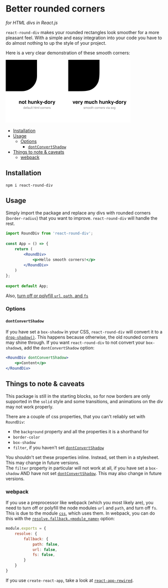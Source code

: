 # Better rounded corners

*for HTML divs in React.js*

`react-round-div` makes your rounded rectangles look smoother for a more pleasant feel. With a simple and easy
integration into your code you have to do almost nothing to up the style of your project.

Here is a very clear demonstration of these smooth corners:

![Figure showing that these corners are very much hunky-dory](img/compare.svg)

- [Installation](#installation)
- [Usage](#usage)
    - [Options](#options)
        - [`dontConvertShadow`](#dontconvertshadow)
- [Things to note & caveats](#things-to-note--caveats)
    - [webpack](#webpack)

## Installation

```shell
npm i react-round-div
```

## Usage

Simply import the package and replace any divs with rounded corners (`border-radius`) that you want to
improve. `react-round-div` will handle the rest.

```jsx  
import RoundDiv from 'react-round-div';

const App = () => {
    return (
        <RoundDiv>
            <p>Hello smooth corners!</p>
        </RoundDiv>
    )
};

export default App;
```

Also, [turn off or polyfill `url`, `path`, and `fs`](#webpack)

### Options

#### `dontConvertShadow`

If you have set a `box-shadow` in your CSS, `react-round-div` will convert it to
a [`drop-shadow()`](https://developer.mozilla.org/en-US/docs/Web/CSS/filter-function/drop-shadow()). This happens
because otherwise, the old rounded corners may shine through. If you want `react-round-div` to not convert
your `box-shadow`s, add the `dontConvertShadow` option:

```jsx  
<RoundDiv dontConvertShadow>
    <p>Content</p>
</RoundDiv>
```

## Things to note & caveats

This package is still in the starting blocks, so for now borders are only supported in the `solid` style and some
transitions, and animations on the div may not work properly.

There are a couple of css properties, that you can't reliably set with `RoundDiv`:

- the `background` property and all the properties it is a shorthand for
- `border-color`
- `box-shadow`
- `filter`, if you haven't set [`dontConvertShadow`](#dontconvertshadow)

You shouldn't set these properties inline. Instead, set them in a stylesheet. This may change in future versions.  
The `filter` property in particular will not work at all, if you have set a `box-shadow` AND have not
set [`dontConvertShadow`](#dontconvertshadow). This may also change in future versions.

### webpack

If you use a preprocessor like webpack (which you most likely are), you need to turn off or polyfill the node
modules `url` and `path`, and turn off `fs`. This is due to the module [`css`](https://www.npmjs.com/package/css), which
uses them. In webpack, you can do this with
the [`resolve.fallback.<module_name>`](https://webpack.js.org/configuration/resolve/#resolvefallback) option:

```javascript
module.exports = {
    resolve: {
        fallback: {
            path: false,
            url: false,
            fs: false,
        }
    }
}
```

If you use `create-react-app`, take a look at [`react-app-rewired`](https://www.npmjs.com/package/react-app-rewired).
